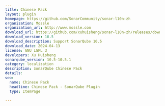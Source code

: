 ```yaml
---
title: Chinese Pack
layout: plugin
homepage: https://github.com/SonarCommunity/sonar-l10n-zh
organization: Mossle
organization_url: http://www.mossle.com
download_url: https://github.com/xuhuisheng/sonar-l10n-zh/releases/download/sonar-l10n-zh-plugin-10.5/sonar-l10n-zh-plugin-10.5.jar
download_version: 10.5
download_description: Support SonarQube 10.5
download_date: 2024-04-13
license: GNU LGPL 3
developers: Xu Huisheng
sonarqube_version: 10.5-10.5.1
category: localization
description: SonarQube Chinese Pack
details: 
seo:
  name: Chinese Pack
  headline: Chinese Pack - SonarQube Plugin
  type: ItemPage

---
```

